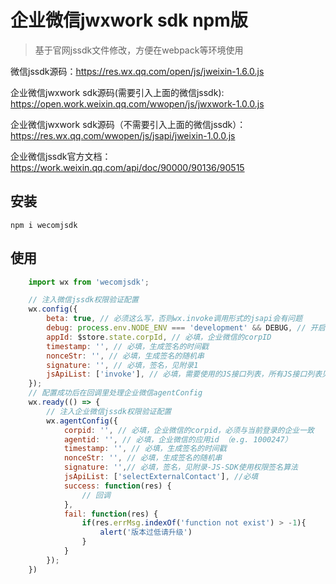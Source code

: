 # 企业微信jwxwork sdk npm版
> 基于官网jssdk文件修改，方便在webpack等环境使用

微信jssdk源码：https://res.wx.qq.com/open/js/jweixin-1.6.0.js

企业微信jwxwork sdk源码(需要引入上面的微信jssdk): https://open.work.weixin.qq.com/wwopen/js/jwxwork-1.0.0.js

企业微信jwxwork sdk源码（不需要引入上面的微信jssdk）：https://res.wx.qq.com/wwopen/js/jsapi/jweixin-1.0.0.js

企业微信jssdk官方文档：https://work.weixin.qq.com/api/doc/90000/90136/90515

## 安装

    npm i wecomjsdk

## 使用

```javascript
    import wx from 'wecomjsdk';

    // 注入微信jssdk权限验证配置
    wx.config({
        beta: true, // 必须这么写，否则wx.invoke调用形式的jsapi会有问题
        debug: process.env.NODE_ENV === 'development' && DEBUG, // 开启调试模式,调用的所有api的返回值会在客户端alert出来，若要查看传入的参数，可以在pc端打开，参数信息会通过log打出，仅在pc端时才会打印。
        appId: $store.state.corpId, // 必填，企业微信的corpID
        timestamp: '', // 必填，生成签名的时间戳
        nonceStr: '', // 必填，生成签名的随机串
        signature: '', // 必填，签名，见附录1
        jsApiList: ['invoke'], // 必填，需要使用的JS接口列表，所有JS接口列表见附录2
    });
    // 配置成功后在回调里处理企业微信agentConfig
    wx.ready(() => {
        // 注入企业微信jssdk权限验证配置
        wx.agentConfig({
            corpid: '', // 必填，企业微信的corpid，必须与当前登录的企业一致
            agentid: '', // 必填，企业微信的应用id （e.g. 1000247）
            timestamp: '', // 必填，生成签名的时间戳
            nonceStr: '', // 必填，生成签名的随机串
            signature: '',// 必填，签名，见附录-JS-SDK使用权限签名算法
            jsApiList: ['selectExternalContact'], //必填
            success: function(res) {
                // 回调
            },
            fail: function(res) {
                if(res.errMsg.indexOf('function not exist') > -1){
                    alert('版本过低请升级')
                }
            }
        });
    })
```

